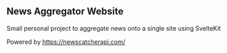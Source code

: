 ## News Aggregator Website

Small personal project to aggregate news onto a single site using SvelteKit

Powered by https://newscatcherapi.com/
